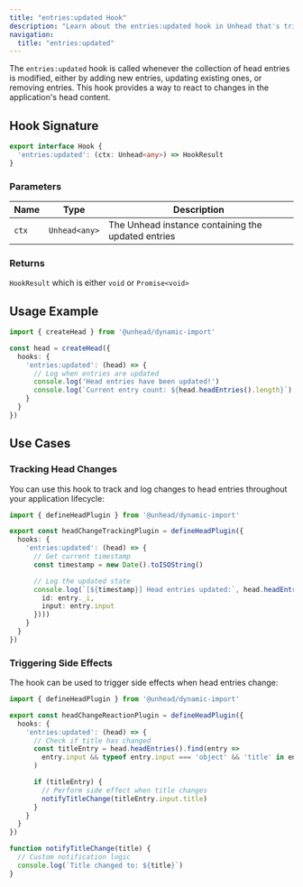 ```yaml
---
title: "entries:updated Hook"
description: "Learn about the entries:updated hook in Unhead that's triggered when head entries are modified"
navigation:
  title: "entries:updated"
---
```


The `entries:updated` hook is called whenever the collection of head entries is modified, either by adding new entries, updating existing ones, or removing entries. This hook provides a way to react to changes in the application's head content.

## Hook Signature

```ts
export interface Hook {
  'entries:updated': (ctx: Unhead<any>) => HookResult
}
```

### Parameters

| Name | Type | Description |
|------|------|-------------|
| `ctx` | `Unhead<any>` | The Unhead instance containing the updated entries |

### Returns

`HookResult` which is either `void` or `Promise<void>`

## Usage Example

```ts
import { createHead } from '@unhead/dynamic-import'

const head = createHead({
  hooks: {
    'entries:updated': (head) => {
      // Log when entries are updated
      console.log('Head entries have been updated!')
      console.log(`Current entry count: ${head.headEntries().length}`)
    }
  }
})
```

## Use Cases

### Tracking Head Changes

You can use this hook to track and log changes to head entries throughout your application lifecycle:

```ts
import { defineHeadPlugin } from '@unhead/dynamic-import'

export const headChangeTrackingPlugin = defineHeadPlugin({
  hooks: {
    'entries:updated': (head) => {
      // Get current timestamp
      const timestamp = new Date().toISOString()

      // Log the updated state
      console.log(`[${timestamp}] Head entries updated:`, head.headEntries().map(entry => ({
        id: entry._i,
        input: entry.input
      })))
    }
  }
})
```

### Triggering Side Effects

The hook can be used to trigger side effects when head entries change:

```ts
import { defineHeadPlugin } from '@unhead/dynamic-import'

export const headChangeReactionPlugin = defineHeadPlugin({
  hooks: {
    'entries:updated': (head) => {
      // Check if title has changed
      const titleEntry = head.headEntries().find(entry =>
        entry.input && typeof entry.input === 'object' && 'title' in entry.input
      )

      if (titleEntry) {
        // Perform side effect when title changes
        notifyTitleChange(titleEntry.input.title)
      }
    }
  }
})

function notifyTitleChange(title) {
  // Custom notification logic
  console.log(`Title changed to: ${title}`)
}
```
